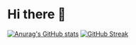 # Hi there 👋
[![Anurag's GitHub stats](https://github-readme-stats.vercel.app/api?username=jhembe)](https://github.com/anuraghazra/github-readme-stats)
[![GitHub Streak](https://github-readme-streak-stats.herokuapp.com?user=jhembe)](https://git.io/streak-stats)
<!--
**jhembe/jhembe** is a ✨ _special_ ✨ repository because its `README.md` (this file) appears on your GitHub profile.

Here are some ideas to get you started:

- 🔭 I’m currently working on OCRMS 
- 🌱 I’m currently learning React Js
- 👯 I’m looking to collaborate on ...
- 🤔 I’m looking for help with ...
- 💬 Ask me about ...
- 📫 How to reach me: jhembe202@gmail.com
- 😄 Pronouns: ...
- ⚡ Fun fact: ...
-->
